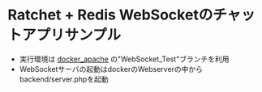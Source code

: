 # Ratchet + Redis WebSocketのチャットアプリサンプル

- 実行環境は [docker_apache](https://github.com/jemielttf/docker_apache) の"WebSocket_Test"ブランチを利用
- WebSocketサーバの起動はdockerのWebserverの中からbackend/server.phpを起動

